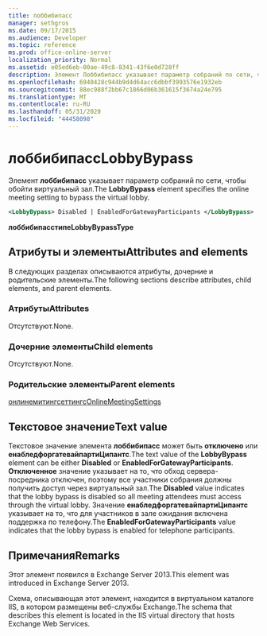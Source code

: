 ```yaml
---
title: лоббибипасс
manager: sethgros
ms.date: 09/17/2015
ms.audience: Developer
ms.topic: reference
ms.prod: office-online-server
localization_priority: Normal
ms.assetid: e05ed6eb-00ae-49c8-8341-43f6e0d728ff
description: Элемент Лоббибипасс указывает параметр собраний по сети, чтобы обойти виртуальный зал.
ms.openlocfilehash: 6940428c944b9d4d64acc6dbbf3993576e1932eb
ms.sourcegitcommit: 88ec988f2bb67c1866d06b361615f3674a24e795
ms.translationtype: MT
ms.contentlocale: ru-RU
ms.lasthandoff: 05/31/2020
ms.locfileid: "44458098"
---
```

# <a name="lobbybypass"></a><span data-ttu-id="64e0c-103">лоббибипасс</span><span class="sxs-lookup"><span data-stu-id="64e0c-103">LobbyBypass</span></span>

<span data-ttu-id="64e0c-104">Элемент **лоббибипасс** указывает параметр собраний по сети, чтобы обойти виртуальный зал.</span><span class="sxs-lookup"><span data-stu-id="64e0c-104">The **LobbyBypass** element specifies the online meeting setting to bypass the virtual lobby.</span></span> 
  
```XML
<LobbyBypass> Disabled | EnabledForGatewayParticipants </LobbyBypass>
```

 <span data-ttu-id="64e0c-105">**лоббибипасстипе**</span><span class="sxs-lookup"><span data-stu-id="64e0c-105">**LobbyBypassType**</span></span>
## <a name="attributes-and-elements"></a><span data-ttu-id="64e0c-106">Атрибуты и элементы</span><span class="sxs-lookup"><span data-stu-id="64e0c-106">Attributes and elements</span></span>

<span data-ttu-id="64e0c-107">В следующих разделах описываются атрибуты, дочерние и родительские элементы.</span><span class="sxs-lookup"><span data-stu-id="64e0c-107">The following sections describe attributes, child elements, and parent elements.</span></span>
  
### <a name="attributes"></a><span data-ttu-id="64e0c-108">Атрибуты</span><span class="sxs-lookup"><span data-stu-id="64e0c-108">Attributes</span></span>

<span data-ttu-id="64e0c-109">Отсутствуют.</span><span class="sxs-lookup"><span data-stu-id="64e0c-109">None.</span></span>
  
### <a name="child-elements"></a><span data-ttu-id="64e0c-110">Дочерние элементы</span><span class="sxs-lookup"><span data-stu-id="64e0c-110">Child elements</span></span>

<span data-ttu-id="64e0c-111">Отсутствуют.</span><span class="sxs-lookup"><span data-stu-id="64e0c-111">None.</span></span>
  
### <a name="parent-elements"></a><span data-ttu-id="64e0c-112">Родительские элементы</span><span class="sxs-lookup"><span data-stu-id="64e0c-112">Parent elements</span></span>

[<span data-ttu-id="64e0c-113">онлинемитингсеттингс</span><span class="sxs-lookup"><span data-stu-id="64e0c-113">OnlineMeetingSettings</span></span>](onlinemeetingsettings.md)
  
## <a name="text-value"></a><span data-ttu-id="64e0c-114">Текстовое значение</span><span class="sxs-lookup"><span data-stu-id="64e0c-114">Text value</span></span>

<span data-ttu-id="64e0c-115">Текстовое значение элемента **лоббибипасс** может быть **отключено** или **енабледфоргатевайпартиЦипантс**.</span><span class="sxs-lookup"><span data-stu-id="64e0c-115">The text value of the **LobbyBypass** element can be either **Disabled** or **EnabledForGatewayParticipants**.</span></span> <span data-ttu-id="64e0c-116">**Отключенное** значение указывает на то, что обход сервера-посредника отключен, поэтому все участники собрания должны получить доступ через виртуальный зал.</span><span class="sxs-lookup"><span data-stu-id="64e0c-116">The **Disabled** value indicates that the lobby bypass is disabled so all meeting attendees must access through the virtual lobby.</span></span> <span data-ttu-id="64e0c-117">Значение **енабледфоргатевайпартиЦипантс** указывает на то, что для участников в зале ожидания включена поддержка по телефону.</span><span class="sxs-lookup"><span data-stu-id="64e0c-117">The **EnabledForGatewayParticipants** value indicates that the lobby bypass is enabled for telephone participants.</span></span> 
  
## <a name="remarks"></a><span data-ttu-id="64e0c-118">Примечания</span><span class="sxs-lookup"><span data-stu-id="64e0c-118">Remarks</span></span>

<span data-ttu-id="64e0c-119">Этот элемент появился в Exchange Server 2013.</span><span class="sxs-lookup"><span data-stu-id="64e0c-119">This element was introduced in Exchange Server 2013.</span></span>
  
<span data-ttu-id="64e0c-120">Схема, описывающая этот элемент, находится в виртуальном каталоге IIS, в котором размещены веб-службы Exchange.</span><span class="sxs-lookup"><span data-stu-id="64e0c-120">The schema that describes this element is located in the IIS virtual directory that hosts Exchange Web Services.</span></span>
  

